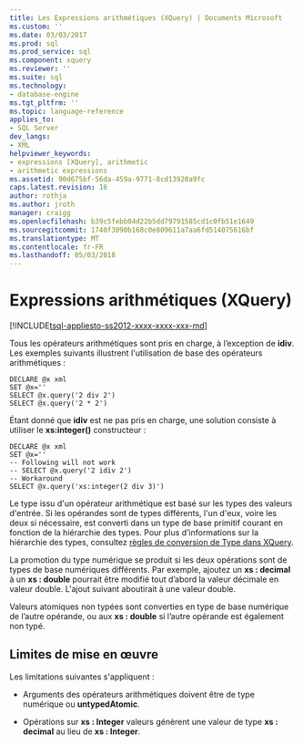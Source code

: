 ```yaml
---
title: Les Expressions arithmétiques (XQuery) | Documents Microsoft
ms.custom: ''
ms.date: 03/03/2017
ms.prod: sql
ms.prod_service: sql
ms.component: xquery
ms.reviewer: ''
ms.suite: sql
ms.technology:
- database-engine
ms.tgt_pltfrm: ''
ms.topic: language-reference
applies_to:
- SQL Server
dev_langs:
- XML
helpviewer_keywords:
- expressions [XQuery], arithmetic
- arithmetic expressions
ms.assetid: 90d675bf-56da-459a-9771-8cd13920a9fc
caps.latest.revision: 16
author: rothja
ms.author: jroth
manager: craigg
ms.openlocfilehash: b39c5febb04d22b5dd79791585cd1c0fb51e1649
ms.sourcegitcommit: 1740f3090b168c0e809611a7aa6fd514075616bf
ms.translationtype: MT
ms.contentlocale: fr-FR
ms.lasthandoff: 05/03/2018
---
```

# <a name="arithmetic-expressions-xquery"></a>Expressions arithmétiques (XQuery)
[!INCLUDE[tsql-appliesto-ss2012-xxxx-xxxx-xxx-md](../includes/tsql-appliesto-ss2012-xxxx-xxxx-xxx-md.md)]

  Tous les opérateurs arithmétiques sont pris en charge, à l’exception de **idiv**. Les exemples suivants illustrent l'utilisation de base des opérateurs arithmétiques :  
  
```  
DECLARE @x xml  
SET @x=''  
SELECT @x.query('2 div 2')  
SELECT @x.query('2 * 2')  
```  
  
 Étant donné que **idiv** est ne pas pris en charge, une solution consiste à utiliser le **xs:integer()** constructeur :  
  
```  
DECLARE @x xml  
SET @x=''  
-- Following will not work  
-- SELECT @x.query('2 idiv 2')  
-- Workaround   
SELECT @x.query('xs:integer(2 div 3)')  
```  
  
 Le type issu d'un opérateur arithmétique est basé sur les types des valeurs d'entrée. Si les opérandes sont de types différents, l'un d'eux, voire les deux si nécessaire, est converti dans un type de base primitif courant en fonction de la hiérarchie des types. Pour plus d’informations sur la hiérarchie des types, consultez [règles de conversion de Type dans XQuery](../xquery/type-casting-rules-in-xquery.md).  
  
 La promotion du type numérique se produit si les deux opérations sont de types de base numériques différents. Par exemple, ajoutez un **xs : decimal** à un **xs : double** pourrait être modifié tout d’abord la valeur décimale en valeur double. L'ajout suivant aboutirait à une valeur double.  
  
 Valeurs atomiques non typées sont converties en type de base numérique de l’autre opérande, ou aux **xs : double** si l’autre opérande est également non typé.  
  
## <a name="implementation-limitations"></a>Limites de mise en œuvre  
 Les limitations suivantes s'appliquent :  
  
-   Arguments des opérateurs arithmétiques doivent être de type numérique ou **untypedAtomic**.  
  
-   Opérations sur **xs : Integer** valeurs génèrent une valeur de type **xs : decimal** au lieu de **xs : Integer**.  
  
  
